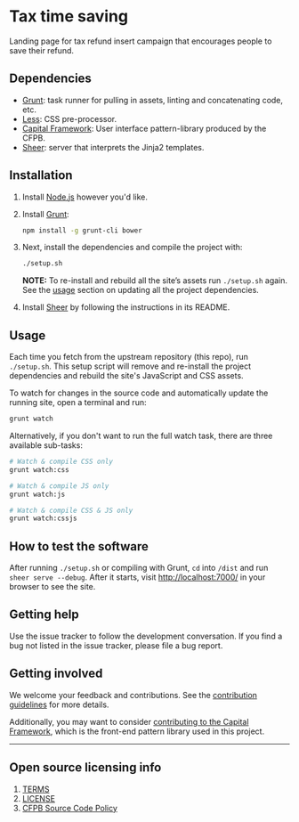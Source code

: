 # Tax time saving

Landing page for tax refund insert campaign that encourages people to save their refund.


## Dependencies

- [Grunt](http://gruntjs.com): task runner for pulling in assets,
  linting and concatenating code, etc.
- [Less](http://lesscss.org): CSS pre-processor.
- [Capital Framework](https://github.com/cfpb/capital-framework):
  User interface pattern-library produced by the CFPB.
- [Sheer](https://github.com/cfpb/sheer):
  server that interprets the Jinja2 templates.


## Installation

1. Install [Node.js](http://nodejs.org) however you'd like.
2. Install [Grunt](http://gruntjs.com):

   ```bash
   npm install -g grunt-cli bower
   ```
3. Next, install the dependencies and compile the project with:

   ```bash
   ./setup.sh
   ```

   __NOTE:__ To re-install and rebuild all the site’s assets run
   `./setup.sh` again. See the [usage](#usage) section on updating all the
   project dependencies.
4. Install [Sheer](https://github.com/cfpb/sheer) by following the instructions
   in its README.


## Usage

Each time you fetch from the upstream repository (this repo), run `./setup.sh`.
This setup script will remove and re-install the project dependencies and
rebuild the site's JavaScript and CSS assets.

To watch for changes in the source code and automatically update the running site,
open a terminal and run:

```bash
grunt watch
```

Alternatively, if you don't want to run the full watch task,
there are three available sub-tasks:

```bash
# Watch & compile CSS only
grunt watch:css

# Watch & compile JS only
grunt watch:js

# Watch & compile CSS & JS only
grunt watch:cssjs
```


## How to test the software

After running `./setup.sh` or compiling with Grunt,
`cd` into `/dist` and run `sheer serve --debug`.
After it starts, visit <http://localhost:7000/> in your browser to see the site.


## Getting help

Use the issue tracker to follow the development conversation.
If you find a bug not listed in the issue tracker, please file a bug report.


## Getting involved

We welcome your feedback and contributions. See the
[contribution guidelines](https://github.com/cfpb/open-source-project-template/blob/master/CONTRIBUTING.md)
for more details.

Additionally, you may want to consider
[contributing to the Capital Framework](https://github.com/cfpb/capital-framework/#contributing),
which is the front-end pattern library used in this project.


----

## Open source licensing info
1. [TERMS](TERMS.md)
2. [LICENSE](LICENSE)
3. [CFPB Source Code Policy](https://github.com/cfpb/source-code-policy/)

